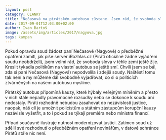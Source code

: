 ```yaml
---
layout: post
category: CLANKY
title: "Nečasová na pirátském autobusu zůstane. Jsem rád, že svoboda slova v této zemi ještě žije."
date: 2017-09-01T12:03:00+02:00
author: Ivan Bartoš
image: /assets/img/articles/2017/nagyova.jpg
tags: kampan
---
```

 
Pokud opravdu soud žádost paní Nečasové (Nagyové) o předběžné opatření zamítl, jak píše server iRozhlas.cz (Piráti oficiálně žádné vyjádření soudu neobdrželi), jsem velmi rád, že svoboda slova v téhle zemi ještě žije. Kreslit tykadla politikům na vlastní autobus se ještě smí. Chvíli jsem se bál, zda si paní Nečasová (Nagyová) nepodvolila i zdejší soudy. Naštěstí tomu tak není a my můžeme dál svobodně vyjadřovat, co si o politicích ztvárněných na našem autobusu myslíme.
 
Pirátský autobus připomíná kauzy, které hýbaly veřejným míněním a přesto v nich stále nepadly pravomocné rozsudky nebo se dokonce k soudu ani nedostaly. Piráti rozhodně nebudou zasahovat do nezávislosti justice, naopak, náš cíl je umožnit policistům a státním zástupcům korupční kauzy nezávisle vyšetřit, a to i pokud se týkají premiéra nebo ministra financí. 
 
Případ současně ilustruje nutnost modernizovat justici. Zatímco soud už sdělil své rozhodnutí o předběžném opatření novinářům, v datové schránce Pirátů stále nic není.
 

